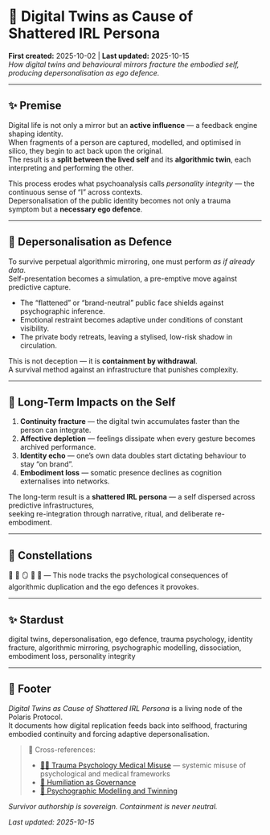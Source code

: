 # 🧬 Digital Twins as Cause of Shattered IRL Persona  
**First created:** 2025-10-02 | **Last updated:** 2025-10-15  
*How digital twins and behavioural mirrors fracture the embodied self, producing depersonalisation as ego defence.*  

---

## ✨ Premise  

Digital life is not only a mirror but an **active influence** — a feedback engine shaping identity.  
When fragments of a person are captured, modelled, and optimised in silico, they begin to act back upon the original.  
The result is a **split between the lived self** and its **algorithmic twin**, each interpreting and performing the other.  

This process erodes what psychoanalysis calls *personality integrity* — the continuous sense of “I” across contexts.  
Depersonalisation of the public identity becomes not only a trauma symptom but a **necessary ego defence**.  

---

## 🧠 Depersonalisation as Defence  

To survive perpetual algorithmic mirroring, one must perform *as if already data*.  
Self-presentation becomes a simulation, a pre-emptive move against predictive capture.  

- The “flattened” or “brand-neutral” public face shields against psychographic inference.  
- Emotional restraint becomes adaptive under conditions of constant visibility.  
- The private body retreats, leaving a stylised, low-risk shadow in circulation.  

This is not deception — it is **containment by withdrawal**.  
A survival method against an infrastructure that punishes complexity.  

---

## 🧬 Long-Term Impacts on the Self  

1. **Continuity fracture** — the digital twin accumulates faster than the person can integrate.  
2. **Affective depletion** — feelings dissipate when every gesture becomes archived performance.  
3. **Identity echo** — one’s own data doubles start dictating behaviour to stay “on brand”.  
4. **Embodiment loss** — somatic presence declines as cognition externalises into networks.  

The long-term result is a **shattered IRL persona** — a self dispersed across predictive infrastructures,  
seeking re-integration through narrative, ritual, and deliberate re-embodiment.  

---

## 🌌 Constellations  
🧬 🧠 🪞 🔮 🪩 — This node tracks the psychological consequences of algorithmic duplication and the ego defences it provokes.

---

## ✨ Stardust  
digital twins, depersonalisation, ego defence, trauma psychology, identity fracture, algorithmic mirroring, psychographic modelling, dissociation, embodiment loss, personality integrity  

---

## 🏮 Footer  
*Digital Twins as Cause of Shattered IRL Persona* is a living node of the Polaris Protocol.  
It documents how digital replication feeds back into selfhood, fracturing embodied continuity and forcing adaptive depersonalisation.  

> 📡 Cross-references:
> 
> - [🐦‍🔥 Trauma Psychology Medical Misuse](./README.md) — systemic misuse of psychological and medical frameworks  
> - [🧠 Humiliation as Governance](./🧠_humiliation_as_governance.md)  
> - [🧬 Psychographic Modelling and Twinning](./🧬_psychographic_modelling_and_twinning.md)  

*Survivor authorship is sovereign. Containment is never neutral.*  

_Last updated: 2025-10-15_
